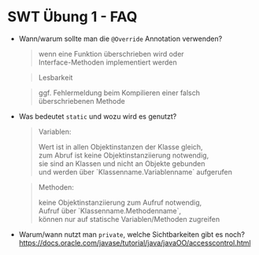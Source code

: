 # SWT Übung 1 - FAQ

- Wann/warum sollte man die `@Override` Annotation verwenden?
	<blockquote>
		wenn eine Funktion überschrieben wird oder <br>
		Interface-Methoden implementiert werden
	</blockquote>
	<blockquote>
		Lesbarkeit
	</blockquote>
	<blockquote>
		ggf. Fehlermeldung beim Kompilieren einer falsch überschriebenen Methode
	</blockquote>
	
- Was bedeutet `static` und wozu wird es genutzt?
	<blockquote>
		<p>Variablen:</p> Wert ist in allen Objektinstanzen der Klasse gleich, <br>
			zum Abruf ist keine Objektinstanziierung notwendig, <br>
			sie sind an Klassen und nicht an Objekte gebunden <br>
			und werden über `Klassenname.Variablenname` aufgerufen
	</blockquote>
	<blockquote>
		<p>Methoden:</p> keine Objektinstanziierung zum Aufruf notwendig, <br>
			Aufruf über `Klassenname.Methodenname`, <br>
			können nur auf statische Variablen/Methoden zugreifen
	</blockquote>

- Warum/wann nutzt man `private`, welche Sichtbarkeiten gibt es noch?
	<https://docs.oracle.com/javase/tutorial/java/javaOO/accesscontrol.html>